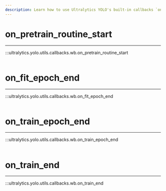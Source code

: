 ```yaml
---
description: Learn how to use Ultralytics YOLO's built-in callbacks `on_pretrain_routine_start` and `on_train_epoch_end` for improved training performance.
---
```


# on_pretrain_routine_start
---
:::ultralytics.yolo.utils.callbacks.wb.on_pretrain_routine_start
<br><br>

# on_fit_epoch_end
---
:::ultralytics.yolo.utils.callbacks.wb.on_fit_epoch_end
<br><br>

# on_train_epoch_end
---
:::ultralytics.yolo.utils.callbacks.wb.on_train_epoch_end
<br><br>

# on_train_end
---
:::ultralytics.yolo.utils.callbacks.wb.on_train_end
<br><br>